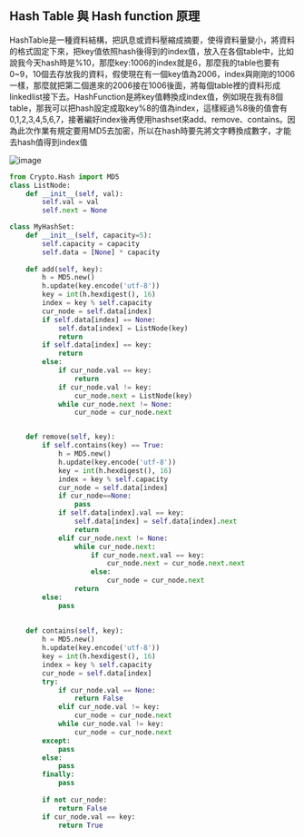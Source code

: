 ## Hash Table 與 Hash function 原理
HashTable是一種資料結構，把訊息或資料壓縮成摘要，使得資料量變小，將資料的格式固定下來，把key值依照hash後得到的index值，放入在各個table中，比如說我今天hash時是%10，那麼key:1006的index就是6，那麼我的table也要有0~9，10個去存放我的資料，假使現在有一個key值為2006，index與剛剛的1006一樣，那麼就把第二個進來的2006接在1006後面，將每個table裡的資料形成linkedlist接下去。HashFunction是將key值轉換成index值，例如現在我有8個table，那我可以把hash設定成取key%8的值為index，這樣經過%8後的值會有0,1,2,3,4,5,6,7，接著編好index後再使用hashset來add、remove、contains。因為此次作業有規定要用MD5去加密，所以在hash時要先將文字轉換成數字，才能去hash值得到index值

![image](https://github.com/hans0517/hans/blob/master/week11/HashTable.png)
```python
from Crypto.Hash import MD5
class ListNode:
    def __init__(self, val):
        self.val = val
        self.next = None

class MyHashSet:
    def __init__(self, capacity=5):
        self.capacity = capacity
        self.data = [None] * capacity
    
    def add(self, key):
        h = MD5.new()
        h.update(key.encode('utf-8'))
        key = int(h.hexdigest(), 16)
        index = key % self.capacity
        cur_node = self.data[index]
        if self.data[index] == None:
            self.data[index] = ListNode(key)
            return
        if self.data[index] == key:
            return
        else:
            if cur_node.val == key:
                return
            if cur_node.val != key:
                cur_node.next = ListNode(key)
            while cur_node.next != None:
                cur_node = cur_node.next


    def remove(self, key):
        if self.contains(key) == True:
            h = MD5.new()
            h.update(key.encode('utf-8'))
            key = int(h.hexdigest(), 16)
            index = key % self.capacity
            cur_node = self.data[index]
            if cur_node==None:
                pass
            if self.data[index].val == key:
                self.data[index] = self.data[index].next
                return
            elif cur_node.next != None:
                while cur_node.next:
                    if cur_node.next.val == key:
                        cur_node.next = cur_node.next.next
                    else:
                        cur_node = cur_node.next
                return
        else:
            pass
        
        
    def contains(self, key):
        h = MD5.new()
        h.update(key.encode('utf-8'))
        key = int(h.hexdigest(), 16)
        index = key % self.capacity
        cur_node = self.data[index]
        try:
            if cur_node.val == None:
                return False
            elif cur_node.val != key:
                cur_node = cur_node.next
            while cur_node.val != key:
                cur_node = cur_node.next
        except:
            pass
        else:
            pass
        finally:
            pass
        
        if not cur_node:
            return False
        if cur_node.val == key:
            return True
```
